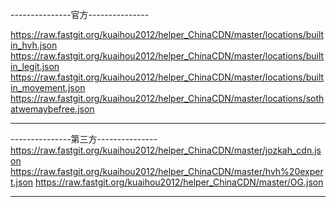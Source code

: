 
---------------官方---------------

https://raw.fastgit.org/kuaihou2012/helper_ChinaCDN/master/locations/builtin_hvh.json
https://raw.fastgit.org/kuaihou2012/helper_ChinaCDN/master/locations/builtin_legit.json
https://raw.fastgit.org/kuaihou2012/helper_ChinaCDN/master/locations/builtin_movement.json
https://raw.fastgit.org/kuaihou2012/helper_ChinaCDN/master/locations/sothatwemaybefree.json

----------------------------------


---------------第三方---------------
https://raw.fastgit.org/kuaihou2012/helper_ChinaCDN/master/jozkah_cdn.json
https://raw.fastgit.org/kuaihou2012/helper_ChinaCDN/master/hvh%20expert.json
https://raw.fastgit.org/kuaihou2012/helper_ChinaCDN/master/OG.json

----------------------------------
